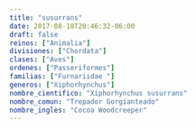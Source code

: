 ```yaml
---
title: "susurrans"
date: 2017-08-18T20:46:32-06:00
draft: false
reinos: ["Animalia"]
divisiones: ["Chordata"]
clases: ["Aves"]
ordenes: ["Passeriformes"]
familias: ["Furnariidae "]
generos: ["Xiphorhynchus"]
nombre_cientifico: "Xiphorhynchus susurrans"
nombre_comun: "Trepador Gorgianteado"
nombre_ingles: "Cocoa Woodcreeper"
---
```

